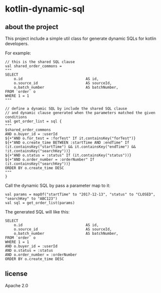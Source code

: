 # kotlin-dynamic-sql

## about the project

This project include a simple util class for generate dynamic SQLs for kotlin developers.

For example:

```
// this is the shared SQL clause
val shared_order_commons =
"""
SELECT
    o.id                             AS id,
    o.source_id                      AS sourceId,
    o.batch_number                   AS batchNumber,
FROM `order` o
WHERE 1 = 1
"""

// define a dynamic SQL by include the shared SQL clause 
// and dynamic clause generated when the parameters matched the given conditions
val get_order_list = sql {
"""
$shared_order_commons
AND o.buyer_id = :userId
${+"AND o.for_test = :forTest" If it.containsKey("forTest")}
${+"AND o.create_time BETWEEN :startTime AND :endTime" If (it.containsKey("startTime") && it.containsKey("endTime") && !it.containsKey("searchKey"))}
${+"AND o.status = :status" If (it.containsKey("status"))}
${+"AND o.order_number = :orderNumber" If (it.containsKey("searchKey"))}
ORDER BY o.create_time DESC
"""
}
```

Call the dynamic SQL by pass a parameter map to it:

```
val params = mapOf("startTime" to "2017-12-13", "status" to "CLOSED", "searchKey" to "ABC123")
val sql = get_order_list(params)
```

The generated SQL will like this:

```
SELECT
    o.id                             AS id,
    o.source_id                      AS sourceId,
    o.batch_number                   AS batchNumber,
FROM `order` o
WHERE 1 = 1
AND o.buyer_id = :userId
AND o.status = :status
AND o.order_number = :orderNumber
ORDER BY o.create_time DESC
```

## license 
Apache 2.0
